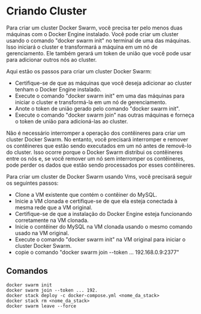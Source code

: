 # Criando Cluster

Para criar um cluster Docker Swarm, você precisa ter pelo menos duas máquinas com o Docker Engine instalado. Você pode criar um cluster usando o comando "docker swarm init" no terminal de uma das máquinas. Isso iniciará o cluster e transformará a máquina em um nó de gerenciamento. Ele também gerará um token de união que você pode usar para adicionar outros nós ao cluster.

Aqui estão os passos para criar um cluster Docker Swarm:

- Certifique-se de que as máquinas que você deseja adicionar ao cluster tenham o Docker Engine instalado.
- Execute o comando "docker swarm init" em uma das máquinas para iniciar o cluster e transformá-la em um nó de gerenciamento.
- Anote o token de união gerado pelo comando "docker swarm init".
- Execute o comando "docker swarm join" nas outras máquinas e forneça o token de união para adicioná-las ao cluster.

Não é necessário interromper a operação dos contêineres para criar um cluster Docker Swarm. No entanto, você precisará interromper e remover os contêineres que estão sendo executados em um nó antes de removê-lo do cluster. Isso ocorre porque o Docker Swarm distribui os contêineres entre os nós e, se você remover um nó sem interromper os contêineres, pode perder os dados que estão sendo processados por esses contêineres.

Para criar um cluster de Docker Swarm usando Vms, você precisará seguir os seguintes passos:

- Clone a VM existente que contém o contêiner do MySQL.
- Inicie a VM clonada e certifique-se de que ela esteja conectada à mesma rede que a VM original.
- Certifique-se de que a instalação do Docker Engine esteja funcionando corretamente na VM clonada.
- Inicie o contêiner do MySQL na VM clonada usando o mesmo comando usado na VM original.
- Execute o comando "docker swarm init" na VM original para iniciar o cluster Docker Swarm.
- copie o comando "docker swarm join --token ... 192.168.0.9:2377"

## Comandos

    docker swarm init
    docker swarm join --token ... 192.
    docker stack deploy -c docker-compose.yml <nome_da_stack>
    docker stack rm <nome_da_stack>
    docker swarm leave --force